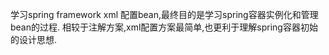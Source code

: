 学习spring framework xml 配置bean,最终目的是学习spring容器实例化和管理bean的过程.
相较于注解方案,xml配置方案最简单,也更利于理解spring容器初始的设计思想.